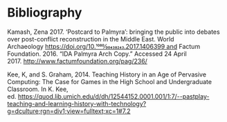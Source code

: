 # Bibliography

Kamash, Zena 2017. ‘Postcard to Palmyra’: bringing the public into debates over post-conflict reconstruction in the Middle East. World Archaeology https://doi.org/10.1080⁄00438243.2017.1406399 and Factum Foundation. 2016. “IDA Palmyra Arch Copy.” Accessed 24 April 2017. http://www.factumfoundation.org/pag/236/

Kee, K, and S. Graham, 2014. Teaching History in an Age of Pervasive Computing: The Case for Games in the High School and Undergraduate Classroom. In K. Kee, ed. https://quod.lib.umich.edu/d/dh/12544152.0001.001/1:7/--pastplay-teaching-and-learning-history-with-technology?g=dculture;rgn=div1;view=fulltext;xc=1#7.2
